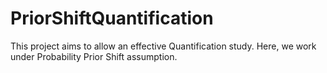 # PriorShiftQuantification

This project aims to allow an effective Quantification study. Here, we work under Probability Prior Shift assumption.
